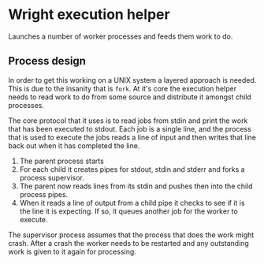 # Wright execution helper

Launches a number of worker processes and feeds them work to do.

## Process design

In order to get this working on a UNIX system a layered approach is needed. This is due to the insanity that is `fork`. At it's core the execution helper needs to read work to do from some source and distribute it amongst child processes.

The core protocol that it uses is to read jobs from stdin and print the work that has been executed to stdout. Each job is a single line, and the process that is used to execute the jobs reads a line of input and then writes that line back out when it has completed the line.

1. The parent process starts
2. For each child it creates pipes for stdout, stdin and stderr and forks a process supervisor.
3. The parent now reads lines from its stdin and pushes then into the child process pipes.
4. When it reads a line of output from a child pipe it checks to see if it is the line it is expecting. If so, it queues another job for the worker to execute.

The supervisor process assumes that the process that does the work might crash. After a crash the worker needs to be restarted and any outstanding work is given to it again for processing.


